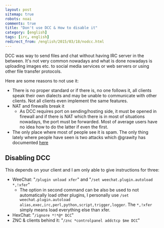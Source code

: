 ```yaml
---
layout: post
sitemap: true
robots: noai
comments: true
title: "Don't use DCC & How to disable it"
category: [english]
tags: [irc, english]
redirect_from: /english/2015/03/18/nodcc.html
---
```


DCC was way to send files and chat without having IRC server in the
between. It's not very common nowadays and what is done nowadays is
uploading images etc. to social media services or web servers or using
other file transfer protocols.

Here are some reasons to not use it:

- There is no proper standard or if there is, no one follows it, all
  clients speak their own dialects and may be unable to communicate with
  other clients. Not all clients even implement the same features.
- NAT and firewalls break it
  - As DCC requires port on sending/hosting side, it must be opened in
    firewall and if there is NAT which there is in most of situations
    nowadays, the port must be forwarded. Most of average users have
    no idea how to do the latter if even the first.
- The only place where most of people see it is spam. The only thing lately
  where people have seen is two attacks which @grawity has documented
  [here](https://nullroute.eu.org/~grawity/dcc.html)

## Disabling DCC

This depends on your client and I am only able to give instructions for
three:

- WeeChat: "`/plugin unload xfer`" and "`/set weechat.plugin.autoload *,!xfer`"
  - The option in second command can be also be used to not automatically
    load other plugins, I personally use `/set weechat.plugin.autoload alias,exec,irc,perl,python,script,trigger,logger`.
    The `*,!xfer` simply means load everything else than xfer.
- HexChat: "`/ignore *!*@* DCC`"
- ZNC & clients behind it: "`/znc *controlpanel addctcp $me DCC`"
